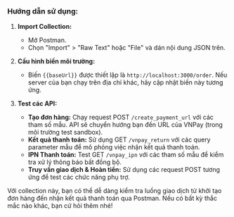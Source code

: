 ### Hướng dẫn sử dụng:

1. **Import Collection:**
   - Mở Postman.
   - Chọn "Import" > "Raw Text" hoặc "File" và dán nội dung JSON trên.
2. **Cấu hình biến môi trường:**

   - Biến `{{baseUrl}}` được thiết lập là `http://localhost:3000/order`. Nếu server của bạn chạy trên địa chỉ khác, hãy cập nhật biến này tương ứng.

3. **Test các API:**
   - **Tạo đơn hàng:** Chạy request POST `/create_payment_url` với các tham số mẫu. API sẽ chuyển hướng bạn đến URL của VNPay (trong môi trường test sandbox).
   - **Kết quả thanh toán:** Sử dụng GET `/vnpay_return` với các query parameter mẫu để mô phỏng việc nhận kết quả thanh toán.
   - **IPN Thanh toán:** Test GET `/vnpay_ipn` với các tham số mẫu để kiểm tra xử lý thông báo bất đồng bộ.
   - **Truy vấn giao dịch & Hoàn tiền:** Sử dụng các request POST tương ứng để test các chức năng phụ trợ.

Với collection này, bạn có thể dễ dàng kiểm tra luồng giao dịch từ khởi tạo đơn hàng đến nhận kết quả thanh toán qua Postman. Nếu có bất kỳ thắc mắc nào khác, bạn cứ hỏi thêm nhé!
